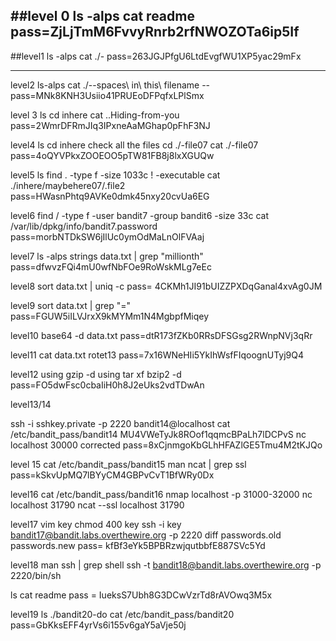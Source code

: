 ##level 0
ls -alps
cat readme
pass=ZjLjTmM6FvvyRnrb2rfNWOZOTa6ip5If
---
##level1
ls -alps
cat ./-
pass=263JGJPfgU6LtdEvgfWU1XP5yac29mFx
___
level2
ls-alps
cat ./--spaces\ in\ this\ filename --
pass=MNk8KNH3Usiio41PRUEoDFPqfxLPlSmx

level 3
ls
cd inhere
cat ..Hiding-from-you
pass=2WmrDFRmJIq3IPxneAaMGhap0pFhF3NJ

level4
ls
cd inhere
check all the files
cd ./-file07
cat ./-file07
pass=4oQYVPkxZOOEOO5pTW81FB8j8lxXGUQw

level5
ls
find . -type f -size 1033c ! -executable
 cat ./inhere/maybehere07/.file2
 pass=HWasnPhtq9AVKe0dmk45nxy20cvUa6EG


level6
find / -type f -user bandit7 -group bandit6 -size 33c
cat /var/lib/dpkg/info/bandit7.password
pass=morbNTDkSW6jIlUc0ymOdMaLnOlFVAaj


level7
ls -alps
strings data.txt | grep "millionth"
pass=dfwvzFQi4mU0wfNbFOe9RoWskMLg7eEc


level8
sort data.txt | uniq -c
pass= 4CKMh1JI91bUIZZPXDqGanal4xvAg0JM


level9
sort data.txt | grep "="
pass=FGUW5iILVJrxX9kMYMm1N4MgbpfMiqey


level10
base64 -d data.txt
pass=dtR173fZKb0RRsDFSGsg2RWnpNVj3qRr

level11
cat data.txt
rotet13
pass=7x16WNeHIi5YkIhWsfFIqoognUTyj9Q4

level12
using gzip -d
using tar xf
bzip2 -d
pass=FO5dwFsc0cbaIiH0h8J2eUks2vdTDwAn

level13/14

ssh -i sshkey.private -p 2220 bandit14@localhost
cat /etc/bandit_pass/bandit14
MU4VWeTyJk8ROof1qqmcBPaLh7lDCPvS
nc localhost 30000
corrected pass=8xCjnmgoKbGLhHFAZlGE5Tmu4M2tKJQo


level 15
cat /etc/bandit_pass/bandit15
man ncat | grep ssl
pass=kSkvUpMQ7lBYyCM4GBPvCvT1BfWRy0Dx


level16
cat /etc/bandit_pass/bandit16
nmap localhost -p 31000-32000
nc localhost 31790
ncat --ssl localhost 31790

level17
vim key
chmod 400 key
ssh -i  key bandit17@bandit.labs.overthewire.org -p 2220
diff passwords.old passwords.new
pass= kfBf3eYk5BPBRzwjqutbbfE887SVc5Yd


level18
man ssh | grep shell
ssh -t bandit18@bandit.labs.overthewire.org -p 2220/bin/sh

ls
cat readme
pass = IueksS7Ubh8G3DCwVzrTd8rAVOwq3M5x


level19
ls
./bandit20-do cat /etc/bandit_pass/bandit20
pass=GbKksEFF4yrVs6i155v6gaY5aVje50j

